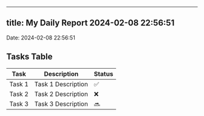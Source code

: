 
---
title: My Daily Report 2024-02-08 22:56:51
---

Date: 2024-02-08 22:56:51

## Tasks Table

| Task | Description | Status |
|------|-------------|--------|
| Task 1 | Task 1 Description | ✅ |
| Task 2 | Task 2 Description | ❌ |
| Task 3 | Task 3 Description | 🔜 |
